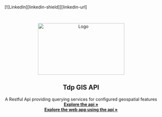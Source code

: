 [![LinkedIn][linkedin-shield]][linkedin-url]

<!-- PROJECT LOGO -->
<br />
<p align="center">
  <a href="#">
    <img src="https://i.ibb.co/gb2tf3s/Tdp-logo-main.png" alt="Logo" width="285" height="170">
  </a>

  <h2 align="center">Tdp GIS API</h2>

  <p align="center">
    A Restful Api providing querying services for configured geospatial features
    <br />  
    <a href="https://thdp-gis-api.azurewebsites.net/index.html" target="_blank"><strong>Explore the api »</strong></a>   
    <br />  
    <a href="https://thdp-gis-webapp.vercel.app/" target="_blank"><strong>Explore the web app using the api »</strong></a>   
  </p>
</p>
